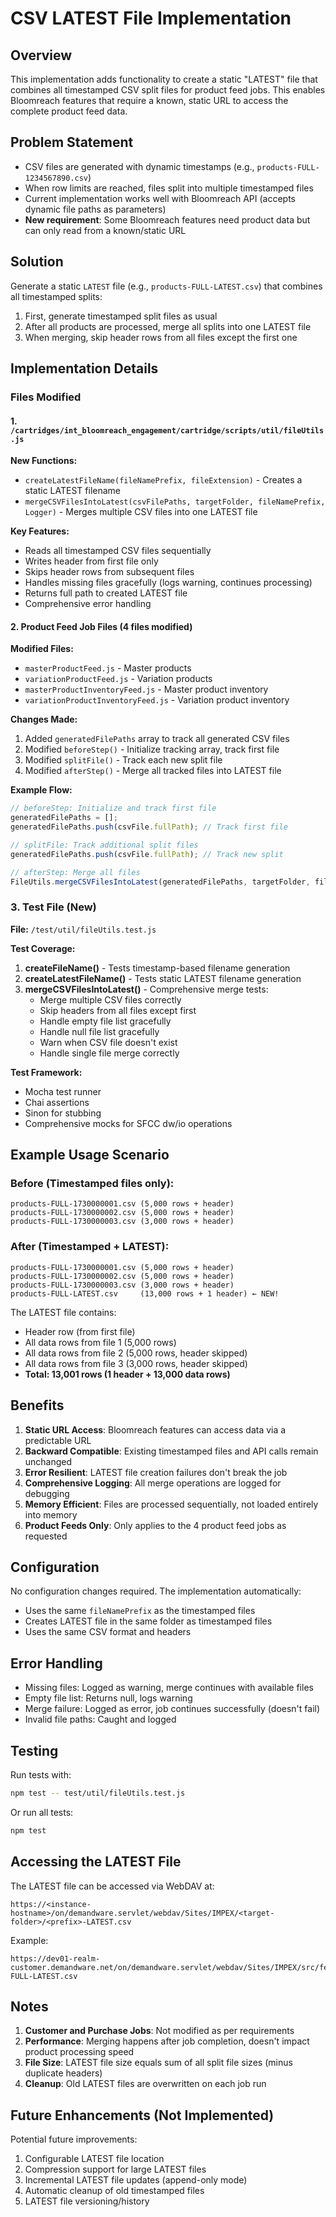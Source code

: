 # CSV LATEST File Implementation

## Overview
This implementation adds functionality to create a static "LATEST" file that combines all timestamped CSV split files for product feed jobs. This enables Bloomreach features that require a known, static URL to access the complete product feed data.

## Problem Statement
- CSV files are generated with dynamic timestamps (e.g., `products-FULL-1234567890.csv`)
- When row limits are reached, files split into multiple timestamped files
- Current implementation works well with Bloomreach API (accepts dynamic file paths as parameters)
- **New requirement**: Some Bloomreach features need product data but can only read from a known/static URL

## Solution
Generate a static `LATEST` file (e.g., `products-FULL-LATEST.csv`) that combines all timestamped splits:
1. First, generate timestamped split files as usual
2. After all products are processed, merge all splits into one LATEST file
3. When merging, skip header rows from all files except the first one

## Implementation Details

### Files Modified

#### 1. `/cartridges/int_bloomreach_engagement/cartridge/scripts/util/fileUtils.js`
**New Functions:**
- `createLatestFileName(fileNamePrefix, fileExtension)` - Creates a static LATEST filename
- `mergeCSVFilesIntoLatest(csvFilePaths, targetFolder, fileNamePrefix, Logger)` - Merges multiple CSV files into one LATEST file

**Key Features:**
- Reads all timestamped CSV files sequentially
- Writes header from first file only
- Skips header rows from subsequent files
- Handles missing files gracefully (logs warning, continues processing)
- Returns full path to created LATEST file
- Comprehensive error handling

#### 2. Product Feed Job Files (4 files modified)

**Modified Files:**
- `masterProductFeed.js` - Master products
- `variationProductFeed.js` - Variation products
- `masterProductInventoryFeed.js` - Master product inventory
- `variationProductInventoryFeed.js` - Variation product inventory

**Changes Made:**
1. Added `generatedFilePaths` array to track all generated CSV files
2. Modified `beforeStep()` - Initialize tracking array, track first file
3. Modified `splitFile()` - Track each new split file
4. Modified `afterStep()` - Merge all tracked files into LATEST file

**Example Flow:**
```javascript
// beforeStep: Initialize and track first file
generatedFilePaths = [];
generatedFilePaths.push(csvFile.fullPath); // Track first file

// splitFile: Track additional split files
generatedFilePaths.push(csvFile.fullPath); // Track new split

// afterStep: Merge all files
FileUtils.mergeCSVFilesIntoLatest(generatedFilePaths, targetFolder, fileNamePrefix, Logger);
```

### 3. Test File (New)
**File:** `/test/util/fileUtils.test.js`

**Test Coverage:**
1. **createFileName()** - Tests timestamp-based filename generation
2. **createLatestFileName()** - Tests static LATEST filename generation
3. **mergeCSVFilesIntoLatest()** - Comprehensive merge tests:
   - Merge multiple CSV files correctly
   - Skip headers from all files except first
   - Handle empty file list gracefully
   - Handle null file list gracefully
   - Warn when CSV file doesn't exist
   - Handle single file merge correctly

**Test Framework:**
- Mocha test runner
- Chai assertions
- Sinon for stubbing
- Comprehensive mocks for SFCC dw/io operations

## Example Usage Scenario

### Before (Timestamped files only):
```
products-FULL-1730000001.csv (5,000 rows + header)
products-FULL-1730000002.csv (5,000 rows + header)
products-FULL-1730000003.csv (3,000 rows + header)
```

### After (Timestamped + LATEST):
```
products-FULL-1730000001.csv (5,000 rows + header)
products-FULL-1730000002.csv (5,000 rows + header)
products-FULL-1730000003.csv (3,000 rows + header)
products-FULL-LATEST.csv     (13,000 rows + 1 header) ← NEW!
```

The LATEST file contains:
- Header row (from first file)
- All data rows from file 1 (5,000 rows)
- All data rows from file 2 (5,000 rows, header skipped)
- All data rows from file 3 (3,000 rows, header skipped)
- **Total: 13,001 rows (1 header + 13,000 data rows)**

## Benefits

1. **Static URL Access**: Bloomreach features can access data via a predictable URL
2. **Backward Compatible**: Existing timestamped files and API calls remain unchanged
3. **Error Resilient**: LATEST file creation failures don't break the job
4. **Comprehensive Logging**: All merge operations are logged for debugging
5. **Memory Efficient**: Files are processed sequentially, not loaded entirely into memory
6. **Product Feeds Only**: Only applies to the 4 product feed jobs as requested

## Configuration
No configuration changes required. The implementation automatically:
- Uses the same `fileNamePrefix` as the timestamped files
- Creates LATEST file in the same folder as timestamped files
- Uses the same CSV format and headers

## Error Handling
- Missing files: Logged as warning, merge continues with available files
- Empty file list: Returns null, logs warning
- Merge failure: Logged as error, job continues successfully (doesn't fail)
- Invalid file paths: Caught and logged

## Testing
Run tests with:
```bash
npm test -- test/util/fileUtils.test.js
```

Or run all tests:
```bash
npm test
```

## Accessing the LATEST File

The LATEST file can be accessed via WebDAV at:
```
https://<instance-hostname>/on/demandware.servlet/webdav/Sites/IMPEX/<target-folder>/<prefix>-LATEST.csv
```

Example:
```
https://dev01-realm-customer.demandware.net/on/demandware.servlet/webdav/Sites/IMPEX/src/feeds/products-FULL-LATEST.csv
```

## Notes

1. **Customer and Purchase Jobs**: Not modified as per requirements
2. **Performance**: Merging happens after job completion, doesn't impact product processing speed
3. **File Size**: LATEST file size equals sum of all split file sizes (minus duplicate headers)
4. **Cleanup**: Old LATEST files are overwritten on each job run

## Future Enhancements (Not Implemented)

Potential future improvements:
1. Configurable LATEST file location
2. Compression support for large LATEST files
3. Incremental LATEST file updates (append-only mode)
4. Automatic cleanup of old timestamped files
5. LATEST file versioning/history

